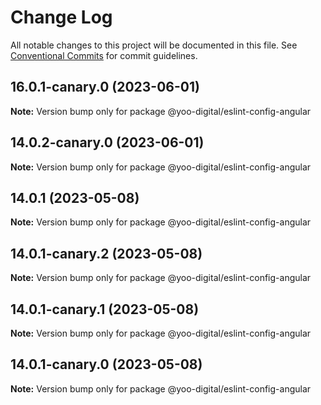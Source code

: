 # Change Log

All notable changes to this project will be documented in this file.
See [Conventional Commits](https://conventionalcommits.org) for commit guidelines.

## 16.0.1-canary.0 (2023-06-01)

**Note:** Version bump only for package @yoo-digital/eslint-config-angular





## 14.0.2-canary.0 (2023-06-01)

**Note:** Version bump only for package @yoo-digital/eslint-config-angular





## 14.0.1 (2023-05-08)

**Note:** Version bump only for package @yoo-digital/eslint-config-angular





## 14.0.1-canary.2 (2023-05-08)

**Note:** Version bump only for package @yoo-digital/eslint-config-angular





## 14.0.1-canary.1 (2023-05-08)

**Note:** Version bump only for package @yoo-digital/eslint-config-angular





## 14.0.1-canary.0 (2023-05-08)

**Note:** Version bump only for package @yoo-digital/eslint-config-angular
